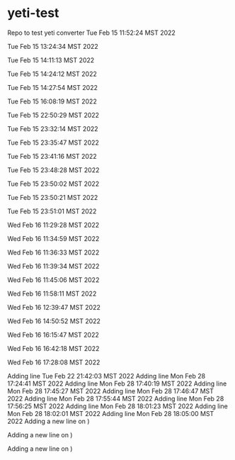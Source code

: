 # yeti-test
Repo to test yeti converter
Tue Feb 15 11:52:24 MST 2022

Tue Feb 15 13:24:34 MST 2022

Tue Feb 15 14:11:13 MST 2022

Tue Feb 15 14:24:12 MST 2022

Tue Feb 15 14:27:54 MST 2022

Tue Feb 15 16:08:19 MST 2022

Tue Feb 15 22:50:29 MST 2022

Tue Feb 15 23:32:14 MST 2022

Tue Feb 15 23:35:47 MST 2022

Tue Feb 15 23:41:16 MST 2022

Tue Feb 15 23:48:28 MST 2022

Tue Feb 15 23:50:02 MST 2022

Tue Feb 15 23:50:21 MST 2022

Tue Feb 15 23:51:01 MST 2022

Wed Feb 16 11:29:28 MST 2022

Wed Feb 16 11:34:59 MST 2022

Wed Feb 16 11:36:33 MST 2022

Wed Feb 16 11:39:34 MST 2022

Wed Feb 16 11:45:06 MST 2022

Wed Feb 16 11:58:11 MST 2022

Wed Feb 16 12:39:47 MST 2022

Wed Feb 16 14:50:52 MST 2022

Wed Feb 16 16:15:47 MST 2022

Wed Feb 16 16:42:18 MST 2022

Wed Feb 16 17:28:08 MST 2022

Adding line Tue Feb 22 21:42:03 MST 2022
Adding line Mon Feb 28 17:24:41 MST 2022
Adding line Mon Feb 28 17:40:19 MST 2022
Adding line Mon Feb 28 17:45:27 MST 2022
Adding line Mon Feb 28 17:46:47 MST 2022
Adding line Mon Feb 28 17:55:44 MST 2022
Adding line Mon Feb 28 17:56:25 MST 2022
Adding line Mon Feb 28 18:01:23 MST 2022
Adding line Mon Feb 28 18:02:01 MST 2022
Adding line Mon Feb 28 18:05:00 MST 2022
Adding a new line on )

Adding a new line on )

Adding a new line on )


